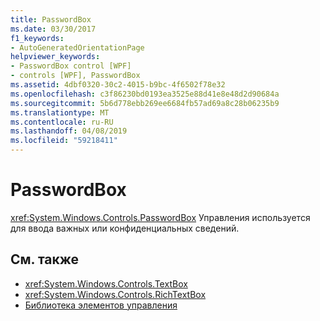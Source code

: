 ```yaml
---
title: PasswordBox
ms.date: 03/30/2017
f1_keywords:
- AutoGeneratedOrientationPage
helpviewer_keywords:
- PasswordBox control [WPF]
- controls [WPF], PasswordBox
ms.assetid: 4dbf0320-30c2-4015-b9bc-4f6502f78e32
ms.openlocfilehash: c3f86230bd0193ea3525e88d41e8e48d2d90684a
ms.sourcegitcommit: 5b6d778ebb269ee6684fb57ad69a8c28b06235b9
ms.translationtype: MT
ms.contentlocale: ru-RU
ms.lasthandoff: 04/08/2019
ms.locfileid: "59218411"
---
```

# <a name="passwordbox"></a>PasswordBox
<xref:System.Windows.Controls.PasswordBox> Управления используется для ввода важных или конфиденциальных сведений.  
  
## <a name="see-also"></a>См. также

- <xref:System.Windows.Controls.TextBox>
- <xref:System.Windows.Controls.RichTextBox>
- [Библиотека элементов управления](control-library.md)
